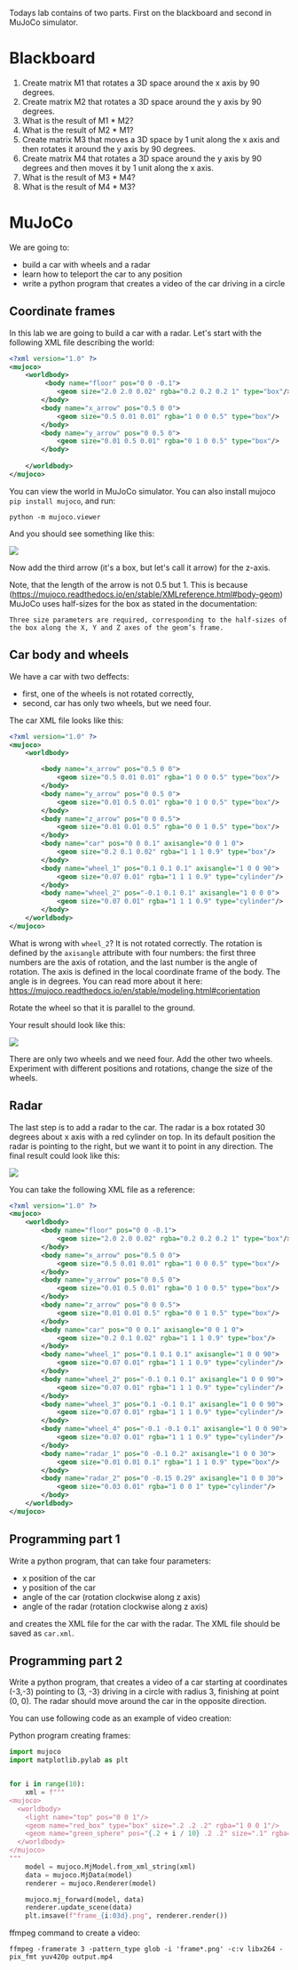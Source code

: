 Todays lab contains of two parts. First on the blackboard and second in MuJoCo simulator.


# Blackboard

1. Create matrix M1 that rotates a 3D space around the x axis by 90 degrees.
2. Create matrix M2 that rotates a 3D space around the y axis by 90 degrees.
3. What is the result of M1 * M2?
4. What is the result of M2 * M1?
5. Create matrix M3 that moves a 3D space by 1 unit along the x axis and then rotates it around the y axis by 90 degrees.
6. Create matrix M4 that rotates a 3D space around the y axis by 90 degrees and then moves it by 1 unit along the x axis.
7. What is the result of M3 * M4?
8. What is the result of M4 * M3?


# MuJoCo

We are going to:
- build a car with wheels and a radar
- learn how to teleport the car to any position
- write a python program that creates a video of the car driving in a circle

## Coordinate frames

In this lab we are going to build a car with a radar. Let's start with the following XML file describing the world:


```xml
<?xml version="1.0" ?>
<mujoco>
    <worldbody>
         <body name="floor" pos="0 0 -0.1">
            <geom size="2.0 2.0 0.02" rgba="0.2 0.2 0.2 1" type="box"/>
        </body>
        <body name="x_arrow" pos="0.5 0 0">
            <geom size="0.5 0.01 0.01" rgba="1 0 0 0.5" type="box"/>
        </body>
        <body name="y_arrow" pos="0 0.5 0">
            <geom size="0.01 0.5 0.01" rgba="0 1 0 0.5" type="box"/>
        </body>
      
    </worldbody>
</mujoco>
```

You can view the world in MuJoCo simulator. You can also install mujoco `pip install mujoco`, and run:
```
python -m mujoco.viewer
```

And you should see something like this:

![](lab_2_1.png)

Now add the third arrow (it's a box, but let's call it arrow) for the z-axis.

Note, that the length of the arrow is not 0.5 but 1. This is because (https://mujoco.readthedocs.io/en/stable/XMLreference.html#body-geom) MuJoCo uses half-sizes for the box as stated in the documentation:

```
Three size parameters are required, corresponding to the half-sizes of the box along the X, Y and Z axes of the geom’s frame.
```

## Car body and wheels

We have a car with two deffects:
- first, one of the wheels is not rotated correctly,
- second, car has only two wheels, but we need four.

The car XML file looks like this:

```xml
<?xml version="1.0" ?>
<mujoco>
    <worldbody>

        <body name="x_arrow" pos="0.5 0 0">
            <geom size="0.5 0.01 0.01" rgba="1 0 0 0.5" type="box"/>
        </body>
        <body name="y_arrow" pos="0 0.5 0">
            <geom size="0.01 0.5 0.01" rgba="0 1 0 0.5" type="box"/>
        </body>
        <body name="z_arrow" pos="0 0 0.5">
            <geom size="0.01 0.01 0.5" rgba="0 0 1 0.5" type="box"/>
        </body>
        <body name="car" pos="0 0 0.1" axisangle="0 0 1 0">
            <geom size="0.2 0.1 0.02" rgba="1 1 1 0.9" type="box"/>
        </body>
        <body name="wheel_1" pos="0.1 0.1 0.1" axisangle="1 0 0 90">
            <geom size="0.07 0.01" rgba="1 1 1 0.9" type="cylinder"/>
        </body>
        <body name="wheel_2" pos="-0.1 0.1 0.1" axisangle="1 0 0 0">
            <geom size="0.07 0.01" rgba="1 1 1 0.9" type="cylinder"/>
        </body>
    </worldbody>
</mujoco>
```

What is wrong with `wheel_2`? It is not rotated correctly. The rotation is defined by the `axisangle` attribute with four numbers:
the first three numbers are the axis of rotation, and the last number is the angle of rotation.
The axis is defined in the local coordinate frame of the body. The angle is in degrees.
You can read more about it here: https://mujoco.readthedocs.io/en/stable/modeling.html#corientation

Rotate the wheel so that it is parallel to the ground.

Your result should look like this:

![](lab_2_2.png)

There are only two wheels and we need four. Add the other two wheels. Experiment with different positions and rotations, change the size of the wheels.

## Radar

The last step is to add a radar to the car. The radar is a box rotated 30 degrees about x axis with a red cylinder on top. 
In its default position the radar is pointing to the right, but we want it to point in any direction.
The final result could look like this:

![](lab_2_3.png)

You can take the following XML file as a reference:

```xml
<?xml version="1.0" ?>
<mujoco>
    <worldbody>
        <body name="floor" pos="0 0 -0.1">
            <geom size="2.0 2.0 0.02" rgba="0.2 0.2 0.2 1" type="box"/>
        </body>
        <body name="x_arrow" pos="0.5 0 0">
            <geom size="0.5 0.01 0.01" rgba="1 0 0 0.5" type="box"/>
        </body>
        <body name="y_arrow" pos="0 0.5 0">
            <geom size="0.01 0.5 0.01" rgba="0 1 0 0.5" type="box"/>
        </body>
        <body name="z_arrow" pos="0 0 0.5">
            <geom size="0.01 0.01 0.5" rgba="0 0 1 0.5" type="box"/>
        </body>
        <body name="car" pos="0 0 0.1" axisangle="0 0 1 0">
            <geom size="0.2 0.1 0.02" rgba="1 1 1 0.9" type="box"/>
        </body>
        <body name="wheel_1" pos="0.1 0.1 0.1" axisangle="1 0 0 90">
            <geom size="0.07 0.01" rgba="1 1 1 0.9" type="cylinder"/>
        </body>
        <body name="wheel_2" pos="-0.1 0.1 0.1" axisangle="1 0 0 90">
            <geom size="0.07 0.01" rgba="1 1 1 0.9" type="cylinder"/>
        </body>
        <body name="wheel_3" pos="0.1 -0.1 0.1" axisangle="1 0 0 90">
            <geom size="0.07 0.01" rgba="1 1 1 0.9" type="cylinder"/>
        </body>
        <body name="wheel_4" pos="-0.1 -0.1 0.1" axisangle="1 0 0 90">
            <geom size="0.07 0.01" rgba="1 1 1 0.9" type="cylinder"/>
        </body>
        <body name="radar_1" pos="0 -0.1 0.2" axisangle="1 0 0 30">
            <geom size="0.01 0.01 0.1" rgba="1 1 1 0.9" type="box"/>
        </body>
        <body name="radar_2" pos="0 -0.15 0.29" axisangle="1 0 0 30">
            <geom size="0.03 0.01" rgba="1 0 0 1" type="cylinder"/>
        </body>
    </worldbody>
</mujoco>
```

## Programming part 1

Write a python program, that can take four parameters:

- x position of the car
- y position of the car
- angle of the car (rotation clockwise along z axis)
- angle of the radar (rotation clockwise along z axis)

and creates the XML file for the car with the radar. The XML file should be saved as `car.xml`.

## Programming part 2

Write a python program, that creates a video of a car starting at coordinates (-3,-3) pointing to (3, -3) driving in a circle with radius 3, finishing at point (0, 0). The radar should move around the car in the opposite direction.

You can use following code as an example of video creation:


Python program creating frames:
```python
import mujoco
import matplotlib.pylab as plt


for i in range(10):
    xml = f"""
<mujoco>
  <worldbody>
    <light name="top" pos="0 0 1"/>
    <geom name="red_box" type="box" size=".2 .2 .2" rgba="1 0 0 1"/>
    <geom name="green_sphere" pos="{.2 + i / 10} .2 .2" size=".1" rgba="0 1 0 1"/>
  </worldbody>
</mujoco>
"""
    model = mujoco.MjModel.from_xml_string(xml)
    data = mujoco.MjData(model)
    renderer = mujoco.Renderer(model)

    mujoco.mj_forward(model, data)
    renderer.update_scene(data)
    plt.imsave(f"frame_{i:03d}.png", renderer.render())
```

ffmpeg command to create a video:
```
ffmpeg -framerate 3 -pattern_type glob -i 'frame*.png' -c:v libx264 -pix_fmt yuv420p output.mp4
```